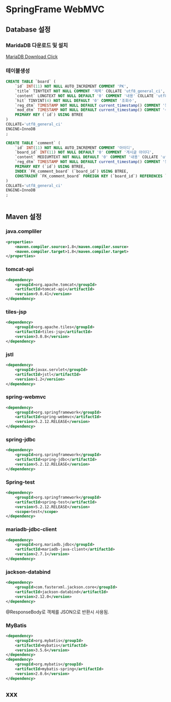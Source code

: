 # SpringFrame WebMVC
## Database 설정
>
### MaridaDB 다운로드 및 설치
[MariaDB Download Click](https://mariadb.org/download/)

### 테이블생성
```sql
CREATE TABLE `board` (
	`id` INT(11) NOT NULL AUTO_INCREMENT COMMENT 'PK',
	`title` TINYTEXT NOT NULL COMMENT '제목' COLLATE 'utf8_general_ci',
	`content` LONGTEXT NOT NULL DEFAULT '0' COMMENT '내용' COLLATE 'utf8_general_ci',
	`hit` TINYINT(4) NOT NULL DEFAULT '0' COMMENT '조회수',
	`reg_dtm` TIMESTAMP NOT NULL DEFAULT current_timestamp() COMMENT '등록일시',
	`mod_dtm` TIMESTAMP NOT NULL DEFAULT current_timestamp() COMMENT '수정일시',
	PRIMARY KEY (`id`) USING BTREE
)
COLLATE='utf8_general_ci'
ENGINE=InnoDB
;

CREATE TABLE `comment` (
	`id` INT(11) NOT NULL AUTO_INCREMENT COMMENT '아이디',
	`board_id` INT(11) NOT NULL DEFAULT '0' COMMENT '게시글 아이디',
	`content` MEDIUMTEXT NOT NULL DEFAULT '0' COMMENT '내용' COLLATE 'utf8_general_ci',
	`reg_dtm` TIMESTAMP NOT NULL DEFAULT current_timestamp() COMMENT '등록일시',
	PRIMARY KEY (`id`) USING BTREE,
	INDEX `FK_comment_board` (`board_id`) USING BTREE,
	CONSTRAINT `FK_comment_board` FOREIGN KEY (`board_id`) REFERENCES `spring-example`.`board` (`id`) ON UPDATE RESTRICT ON DELETE RESTRICT
)
COLLATE='utf8_general_ci'
ENGINE=InnoDB
;



```




## Maven 설정
>	
### java.compliler		
```xml
<properties>
	<maven.compiler.source>1.8</maven.compiler.source>
	<maven.compiler.target>1.8</maven.compiler.target>
</properties>
```
### tomcat-api
```xml
<dependency>
	<groupId>org.apache.tomcat</groupId>
	<artifactId>tomcat-api</artifactId>
	<version>9.0.41</version>
</dependency>
```
### tiles-jsp
```xml
<dependency>
	<groupId>org.apache.tiles</groupId>
	<artifactId>tiles-jsp</artifactId>
	<version>3.0.8</version>
</dependency>
```
### jstl
```xml
<dependency>
	<groupId>javax.servlet</groupId>
	<artifactId>jstl</artifactId>
	<version>1.2</version>
</dependency>
```
### spring-webmvc
```xml
<dependency>
	<groupId>org.springframework</groupId>
	<artifactId>spring-webmvc</artifactId>
	<version>5.2.12.RELEASE</version>
</dependency>
```
### spring-jdbc
```xml
<dependency>
	<groupId>org.springframework</groupId>
	<artifactId>spring-jdbc</artifactId>
	<version>5.2.12.RELEASE</version>
</dependency>
```
### Spring-test
```xml
<dependency>
	<groupId>org.springframework</groupId>
	<artifactId>spring-test</artifactId>
	<version>5.2.12.RELEASE</version>
	<scope>test</scope>
</dependency>
```
### mariadb-jdbc-client
```xml
<dependency>
	<groupId>org.mariadb.jdbc</groupId>
	<artifactId>mariadb-java-client</artifactId>
	<version>2.7.1</version>
</dependency>
```
### jackson-databind	
```xml
<dependency>
	<groupId>com.fasterxml.jackson.core</groupId>
	<artifactId>jackson-databind</artifactId>
	<version>2.12.0</version>
</dependency>
```
@ResponseBody로 객체를 JSON으로 반환시 사용됨.
### MyBatis
```xml
<dependency>
	<groupId>org.mybatis</groupId>
	<artifactId>mybatis</artifactId>
	<version>3.5.6</version>
</dependency>
<dependency>
	<groupId>org.mybatis</groupId>
	<artifactId>mybatis-spring</artifactId>
	<version>2.0.6</version>
</dependency>
```

## xxx

